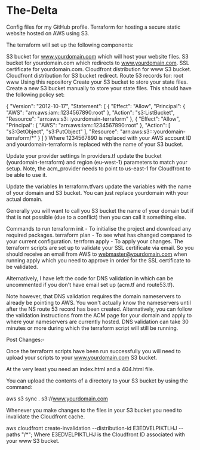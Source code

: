 # The-Delta
Config files for my GitHub profile.
Terraform for hosting a secure static website hosted on AWS using S3.

The terraform will set up the following components:

S3 bucket for www.yourdomain.com which will host your website files.
S3 bucket for yourdomain.com which redirects to www.yourdomain.com.
SSL certificate for yourdomain.com.
Cloudfront distribution for www S3 bucket.
Cloudfront distribution for S3 bucket redirect.
Route 53 records for:
root
www
Using this repository
Create your S3 bucket to store your state files.
Create a new S3 bucket manually to store your state files. This should have the following policy set:

{
    "Version": "2012-10-17",
    "Statement": [
        {
            "Effect": "Allow",
            "Principal": {
                "AWS": "arn:aws:iam::1234567890:root"
            },
            "Action": "s3:ListBucket",
            "Resource": "arn:aws:s3:::yourdomain-terraform"
        },
        {
            "Effect": "Allow",
            "Principal": {
                "AWS": "arn:aws:iam::1234567890:root"
            },
            "Action": [
                "s3:GetObject",
                "s3:PutObject"
            ],
            "Resource": "arn:aws:s3:::yourdomain-terraform/*"
        }
    ]
}
Where 1234567890 is replaced with your AWS account ID and yourdomain-terraform is replaced with the name of your S3 bucket.

Update your provider settings
In providers.tf update the bucket (yourdomain-terraform) and region (eu-west-1) parameters to match your setup. Note, the acm_provider needs to point to us-east-1 for Cloudfront to be able to use it.

Update the variables
In terraform.tfvars update the variables with the name of your domain and S3 bucket. You can just replace yourdomain with your actual domain.

Generally you will want to call you S3 bucket the name of your domain but if that is not possible (due to a conflict) then you can call it something else.

Commands to run
terraform init - To initialise the project and download any required packages.
terraform plan - To see what has changed compared to your current configuration.
terrform apply - To apply your changes.
The terraform scripts are set up to validate your SSL certificate via email. So you should receive an email from AWS to webmaster@yourdomain.com when running apply which you need to approve in order for the SSL certificate to be validated.

Alternatively, I have left the code for DNS validation in which can be uncommented if you don't have email set up (acm.tf and route53.tf).

Note however, that DNS validation requires the domain nameservers to already be pointing to AWS. You won't actually know the nameservers until after the NS route 53 record has been created. Alternatively, you can follow the validation instructions from the ACM page for your domain and apply to where your nameservers are currently hosted. DNS validation can take 30 minutes or more during which the terraform script will still be running.

Post Changes:-

Once the terraform scripts have been run successfully you will need to upload your scripts to your www.yourdomain.com S3 bucket.

At the very least you need an index.html and a 404.html file.

You can upload the contents of a directory to your S3 bucket by using the command:

aws s3 sync . s3://www.yourdomain.com

Whenever you make changes to the files in your S3 bucket you need to invalidate the Cloudfront cache.

aws cloudfront create-invalidation --distribution-id E3EDVELPIKTLHJ --paths "/*";
Where E3EDVELPIKTLHJ is the Cloudfront ID associated with your www S3 bucket.
